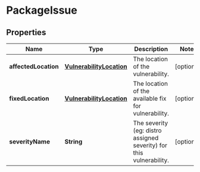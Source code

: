 
# PackageIssue

## Properties
Name | Type | Description | Notes
------------ | ------------- | ------------- | -------------
**affectedLocation** | [**VulnerabilityLocation**](VulnerabilityLocation.md) | The location of the vulnerability. |  [optional]
**fixedLocation** | [**VulnerabilityLocation**](VulnerabilityLocation.md) | The location of the available fix for vulnerability. |  [optional]
**severityName** | **String** | The severity (eg: distro assigned severity) for this vulnerability. |  [optional]




